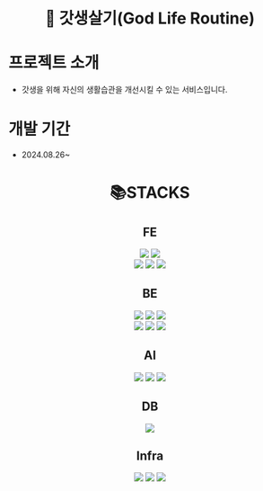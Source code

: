 <div align="center">

# 💸 갓생살기(God Life Routine)

</div>

<h1>프로젝트 소개</h1>

- 갓생을 위해 자신의 생활습관을 개선시킬 수 있는 서비스입니다.

<h1>개발 기간</h1>

- 2024.08.26~

<div align="center">
  <h1>📚STACKS</h1>
</div>

  <div align="center">
    <h2>FE</h2>
    <img src="https://img.shields.io/badge/REACT-61DAFB?style=for-the-badge&logo=react&logoColor=black">
    <img src="https://img.shields.io/badge/TAILWIND-06B6D4?style=for-the-badge&logo=tailwindcss&logoColor=white">
    <br>
    <img src="https://img.shields.io/badge/javascript-F7DF1E?style=for-the-badge&logo=javascript&logoColor=black">
    <img src="https://img.shields.io/badge/html5-E34F26?style=for-the-badge&logo=html5&logoColor=white">
    <img src="https://img.shields.io/badge/pwa-5A0FC8?style=for-the-badge&logo=pwa&logoColor=white">

  <h2>BE</h2>

  <img src="https://img.shields.io/badge/java-007396?style=for-the-badge&logo=oracle&logoColor=white">
  <img src="https://img.shields.io/badge/spring-6DB33F?style=for-the-badge&logo=spring&logoColor=white">
  <img src="https://img.shields.io/badge/gradle-02303A?style=for-the-badge&logo=gradle&logoColor=white">
  <br>
  <img src="https://img.shields.io/badge/spring boot-6DB33F?style=for-the-badge&logo=springboot&logoColor=white">
  <img src="https://img.shields.io/badge/spring security-6DB33F?style=for-the-badge&logo=springsecurity&logoColor=white">
  <img src="https://img.shields.io/badge/hibernate-59666C?style=for-the-badge&logo=hibernate&logoColor=white">

  <h2>AI</h2>
  <img src="https://img.shields.io/badge/python-3776AB?style=for-the-badge&logo=python&logoColor=white">
  <img src="https://img.shields.io/badge/pytorch-EE4C2C?style=for-the-badge&logo=pytorch&logoColor=white">
  <img src="https://img.shields.io/badge/flask-000000?style=for-the-badge&logo=flask&logoColor=white">

  <h2>DB</h2>
  <img src="https://img.shields.io/badge/mysql-4479A1?style=for-the-badge&logo=mysql&logoColor=white">

  <h2>Infra</h2>
  <img src="https://img.shields.io/badge/docker-2496ED?style=for-the-badge&logo=docker&logoColor=white">
  <img src="https://img.shields.io/badge/jenkins-D24939?style=for-the-badge&logo=jenkins&logoColor=white">
  <img src="https://img.shields.io/badge/ubuntu-E95420?style=for-the-badge&logo=ubuntu&logoColor=white">
  </div>
